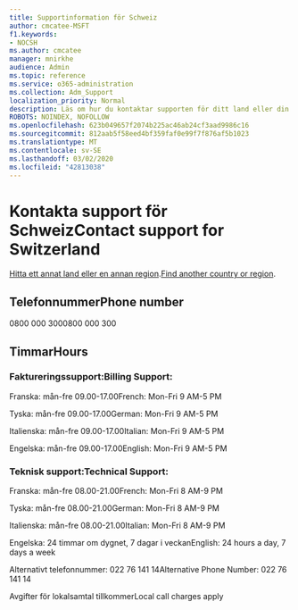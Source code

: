 ```yaml
---
title: Supportinformation för Schweiz
author: cmcatee-MSFT
f1.keywords:
- NOCSH
ms.author: cmcatee
manager: mnirkhe
audience: Admin
ms.topic: reference
ms.service: o365-administration
ms.collection: Adm_Support
localization_priority: Normal
description: Läs om hur du kontaktar supporten för ditt land eller din region.
ROBOTS: NOINDEX, NOFOLLOW
ms.openlocfilehash: 623b049657f2074b225ac46ab24cf3aad9986c16
ms.sourcegitcommit: 812aab5f58eed4bf359faf0e99f7f876af5b1023
ms.translationtype: MT
ms.contentlocale: sv-SE
ms.lasthandoff: 03/02/2020
ms.locfileid: "42813038"
---
```

# <a name="contact-support-for-switzerland"></a><span data-ttu-id="35b36-103">Kontakta support för Schweiz</span><span class="sxs-lookup"><span data-stu-id="35b36-103">Contact support for Switzerland</span></span>

<span data-ttu-id="35b36-104">[Hitta ett annat land eller en annan region](../contact-support-for-business-products.md).</span><span class="sxs-lookup"><span data-stu-id="35b36-104">[Find another country or region](../contact-support-for-business-products.md).</span></span>

## <a name="phone-number"></a><span data-ttu-id="35b36-105">Telefonnummer</span><span class="sxs-lookup"><span data-stu-id="35b36-105">Phone number</span></span>
<span data-ttu-id="35b36-106">0800 000 300</span><span class="sxs-lookup"><span data-stu-id="35b36-106">0800 000 300</span></span>

## <a name="hours"></a><span data-ttu-id="35b36-107">Timmar</span><span class="sxs-lookup"><span data-stu-id="35b36-107">Hours</span></span>
### <a name="billing-support"></a><span data-ttu-id="35b36-108">Faktureringssupport:</span><span class="sxs-lookup"><span data-stu-id="35b36-108">Billing Support:</span></span>

<span data-ttu-id="35b36-109">Franska: mån-fre 09.00-17.00</span><span class="sxs-lookup"><span data-stu-id="35b36-109">French: Mon-Fri 9 AM-5 PM</span></span>

<span data-ttu-id="35b36-110">Tyska: mån-fre 09.00-17.00</span><span class="sxs-lookup"><span data-stu-id="35b36-110">German: Mon-Fri 9 AM-5 PM</span></span>

<span data-ttu-id="35b36-111">Italienska: mån-fre 09.00-17.00</span><span class="sxs-lookup"><span data-stu-id="35b36-111">Italian: Mon-Fri 9 AM-5 PM</span></span>

<span data-ttu-id="35b36-112">Engelska: mån-fre 09.00-17.00</span><span class="sxs-lookup"><span data-stu-id="35b36-112">English: Mon-Fri 9 AM-5 PM</span></span>

### <a name="technical-support"></a><span data-ttu-id="35b36-113">Teknisk support:</span><span class="sxs-lookup"><span data-stu-id="35b36-113">Technical Support:</span></span>

<span data-ttu-id="35b36-114">Franska: mån-fre 08.00-21.00</span><span class="sxs-lookup"><span data-stu-id="35b36-114">French: Mon-Fri 8 AM-9 PM</span></span>

<span data-ttu-id="35b36-115">Tyska: mån-fre 08.00-21.00</span><span class="sxs-lookup"><span data-stu-id="35b36-115">German: Mon-Fri 8 AM-9 PM</span></span>

<span data-ttu-id="35b36-116">Italienska: mån-fre 08.00-21.00</span><span class="sxs-lookup"><span data-stu-id="35b36-116">Italian: Mon-Fri 8 AM-9 PM</span></span>

<span data-ttu-id="35b36-117">Engelska: 24 timmar om dygnet, 7 dagar i veckan</span><span class="sxs-lookup"><span data-stu-id="35b36-117">English: 24 hours a day, 7 days a week</span></span>

<span data-ttu-id="35b36-118">Alternativt telefonnummer: 022 76 141 14</span><span class="sxs-lookup"><span data-stu-id="35b36-118">Alternative Phone Number: 022 76 141 14</span></span>

<span data-ttu-id="35b36-119">Avgifter för lokalsamtal tillkommer</span><span class="sxs-lookup"><span data-stu-id="35b36-119">Local call charges apply</span></span>
